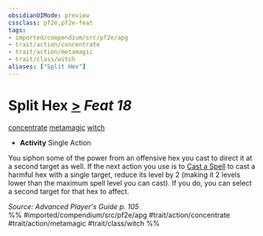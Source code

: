 ```yaml
---
obsidianUIMode: preview
cssclass: pf2e,pf2e-feat
tags:
- imported/compendium/src/pf2e/apg
- trait/action/concentrate
- trait/action/metamagic
- trait/class/witch
aliases: ["Split Hex"]
---
```

# Split Hex  [>](chapter-9-playing-the-game.md#Actions "Single Action") *Feat 18*  
[concentrate](concentrate.md)  [metamagic](metamagic.md)  [witch](rules/traits/witch-apg.md)  

- **Activity** Single Action

You siphon some of the power from an offensive hex you cast to direct it at a second target as well. If the next action you use is to [Cast a Spell](cast-a-spell.md) to cast a harmful hex with a single target, reduce its level by 2 (making it 2 levels lower than the maximum spell level you can cast). If you do, you can select a second target for that hex to affect.

*Source: Advanced Player's Guide p. 105*  
%% #imported/compendium/src/pf2e/apg #trait/action/concentrate #trait/action/metamagic #trait/class/witch %%